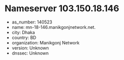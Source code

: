 # Nameserver 103.150.18.146

* as_number: 140523
* name: mn-18-146.manikgonjnetwork.net.
* city: Dhaka
* country: BD
* organization: Manikgonj Network
* version: Unknown
* dnssec: Unknown
